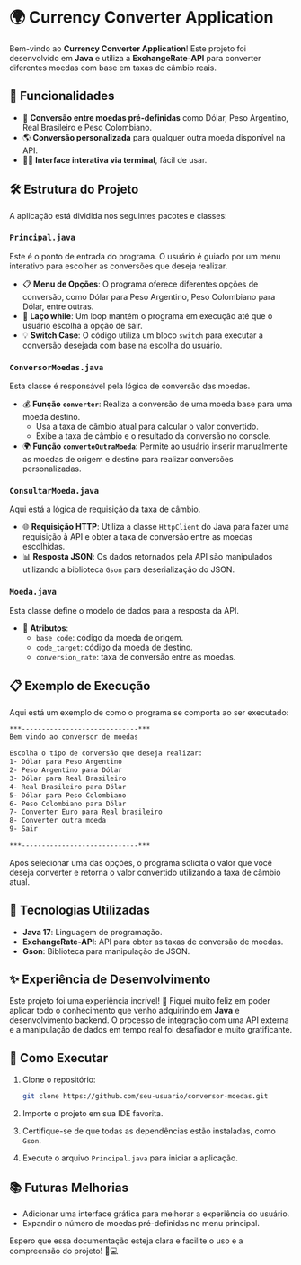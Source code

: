 # 🌍 Currency Converter Application

Bem-vindo ao **Currency Converter Application**! Este projeto foi desenvolvido em **Java** e utiliza a **ExchangeRate-API** para converter diferentes moedas com base em taxas de câmbio reais.

## 🚀 Funcionalidades

- 🔄 **Conversão entre moedas pré-definidas** como Dólar, Peso Argentino, Real Brasileiro e Peso Colombiano.
- 🌎 **Conversão personalizada** para qualquer outra moeda disponível na API.
- 👨‍💻 **Interface interativa via terminal**, fácil de usar.

## 🛠️ Estrutura do Projeto

A aplicação está dividida nos seguintes pacotes e classes:

### `Principal.java`

Este é o ponto de entrada do programa. O usuário é guiado por um menu interativo para escolher as conversões que deseja realizar.

- 📋 **Menu de Opções**: O programa oferece diferentes opções de conversão, como Dólar para Peso Argentino, Peso Colombiano para Dólar, entre outras.
- 🔄 **Laço while**: Um loop mantém o programa em execução até que o usuário escolha a opção de sair.
- 💡 **Switch Case**: O código utiliza um bloco `switch` para executar a conversão desejada com base na escolha do usuário.

### `ConversorMoedas.java`

Esta classe é responsável pela lógica de conversão das moedas.

- 💰 **Função `converter`**: Realiza a conversão de uma moeda base para uma moeda destino.
    - Usa a taxa de câmbio atual para calcular o valor convertido.
    - Exibe a taxa de câmbio e o resultado da conversão no console.
- 🌍 **Função `converteOutraMoeda`**: Permite ao usuário inserir manualmente as moedas de origem e destino para realizar conversões personalizadas.

### `ConsultarMoeda.java`

Aqui está a lógica de requisição da taxa de câmbio.

- 🌐 **Requisição HTTP**: Utiliza a classe `HttpClient` do Java para fazer uma requisição à API e obter a taxa de conversão entre as moedas escolhidas.
- 📊 **Resposta JSON**: Os dados retornados pela API são manipulados utilizando a biblioteca `Gson` para deserialização do JSON.

### `Moeda.java`

Esta classe define o modelo de dados para a resposta da API.

- 🔑 **Atributos**:
    - `base_code`: código da moeda de origem.
    - `code_target`: código da moeda de destino.
    - `conversion_rate`: taxa de conversão entre as moedas.

## 📋 Exemplo de Execução

Aqui está um exemplo de como o programa se comporta ao ser executado:

```bash
***-----------------------------***
Bem vindo ao conversor de moedas

Escolha o tipo de conversão que deseja realizar:
1- Dólar para Peso Argentino
2- Peso Argentino para Dólar
3- Dólar para Real Brasileiro
4- Real Brasileiro para Dólar
5- Dólar para Peso Colombiano
6- Peso Colombiano para Dólar
7- Converter Euro para Real brasileiro
8- Converter outra moeda
9- Sair
          
***-----------------------------***
```
Após selecionar uma das opções, o programa solicita o valor que você deseja converter e retorna o valor convertido utilizando a taxa de câmbio atual.

## 🎯 Tecnologias Utilizadas

- **Java 17**: Linguagem de programação.
- **ExchangeRate-API**: API para obter as taxas de conversão de moedas.
- **Gson**: Biblioteca para manipulação de JSON.

## ✨ Experiência de Desenvolvimento

Este projeto foi uma experiência incrível! 🎉 Fiquei muito feliz em poder aplicar todo o conhecimento que venho adquirindo em **Java** e desenvolvimento backend. O processo de integração com uma API externa e a manipulação de dados em tempo real foi desafiador e muito gratificante.

## 📝 Como Executar

1. Clone o repositório:

    ```bash
    git clone https://github.com/seu-usuario/conversor-moedas.git
    ```

2. Importe o projeto em sua IDE favorita.
3. Certifique-se de que todas as dependências estão instaladas, como `Gson`.
4. Execute o arquivo `Principal.java` para iniciar a aplicação.

## 📚 Futuras Melhorias

- Adicionar uma interface gráfica para melhorar a experiência do usuário.
- Expandir o número de moedas pré-definidas no menu principal.

Espero que essa documentação esteja clara e facilite o uso e a compreensão do projeto! 🚀💻
